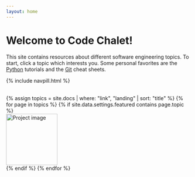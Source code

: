 ```yaml
---
layout: home
---
```

# Welcome to Code Chalet!
This site contains resources about different software engineering topics. To start, click a topic which interests you. Some personal favorites are the [Python](/docs/python/index.html) tutorials and the [Git](/docs/gitcli/index.html) cheat sheets.


{% include navpill.html %}

<br>

<div class="row">
  {% assign topics = site.docs | where: "link", "landing" | sort: "title" %}
  {% for page in topics %}
  {% if site.data.settings.featured contains page.topic %}
    <div class="col-lg-4">
      <span>
        <a href="{{ page.url | relative_url }}">
          <img src="{{ site.baseurl }}/assets/img/docs/{{ page.image }}.png" alt="Project image" width="140" height="140">
        </a>
      </span>
    </div>
  {% endif %}
  {% endfor %}
</div>